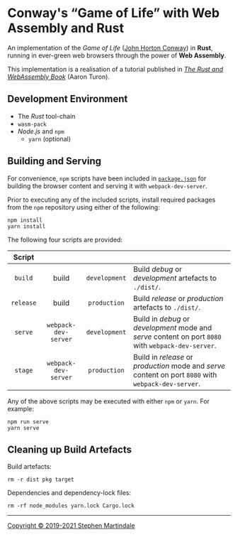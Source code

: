 # Conway's “Game of Life” with Web Assembly and Rust

An implementation of the *Game of Life* ([John Horton Conway](https://en.wikipedia.org/wiki/Conway%27s_Game_of_Life)) in **Rust**, running in ever-green web browsers through the power of **Web Assembly**.

This implementation is a realisation of a tutorial published in [*The Rust and WebAssembly Book*](https://rustwasm.github.io/docs/book/) (Aaron Turon).

## Development Environment

- The *Rust* tool-chain
- `wasm-pack`
- *Node.js* and `npm`
  - `yarn` (optional)

## Building and Serving

For convenience, `npm` scripts have been included in [`package.json`](./package.json) for building the browser content and serving it with `webpack-dev-server`.

Prior to executing any of the included scripts, install required packages from the `npm` repository using either of the following:

```
npm install
yarn install
```

The following four scripts are provided:

| Script |       |       |      |
| :---:  | :---: | :---: | :--- |
| `build` | build | `development` | Build *debug* or *development* artefacts to `./dist/`.
| `release` | build | `production` | Build *release* or *production* artefacts to `./dist/`.
| `serve` | `webpack-dev-server` | `development` | Build in *debug* or *development* mode and *serve* content on port `8080` with `webpack-dev-server`.
| `stage` | `webpack-dev-server` | `production` | Build in *release* or *production* mode and *serve* content on port `8080` with `webpack-dev-server`.

Any of the above scripts may be executed with either `npm` or `yarn`. For example:

```
npm run serve
yarn serve
```

## Cleaning up Build Artefacts

Build artefacts:

```
rm -r dist pkg target
```

Dependencies and dependency-lock files:

```
rm -rf node_modules yarn.lock Cargo.lock
```

----
[Copyright © 2019-2021 Stephen Martindale](./LICENSE)

